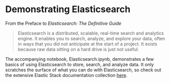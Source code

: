 # Demonstrating Elasticsearch  

From the Preface to *Elasticsearch: The Definitive Guide*

> Elasticsearch is a distributed, scalable, real-time search and analytics engine. It enables you to search, analyze, and explore your data, often in ways that you did not anticipate at the start of a project. It exists because raw data sitting on a hard drive is just not useful.

The accompanying notebook, Elasticsearch.ipynb, demonstrates a few basics of using Elasticsearch to store, search, and analyze data. It only scratches the surface of what you can do with Elasticsearch, so check out the extensive Elastic Stack documentation collection [here](https://www.elastic.co/guide/index.html).  
